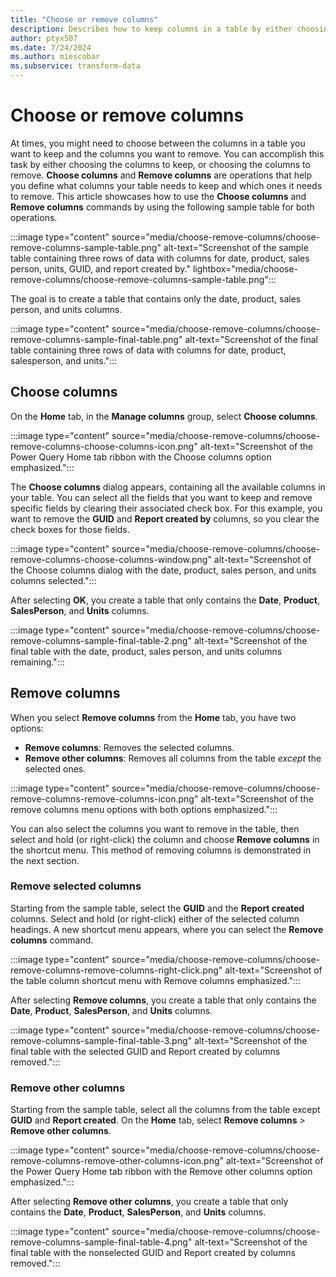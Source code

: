 ```yaml
---
title: "Choose or remove columns"
description: Describes how to keep columns in a table by either choosing to keep or choosing to remove specific columns. 
author: ptyx507
ms.date: 7/24/2024
ms.author: miescobar
ms.subservice: transform-data
---
```


# Choose or remove columns

At times, you might need to choose between the columns in a table you want to keep and the columns you want to remove. You can accomplish this task by either choosing the columns to keep, or choosing the columns to remove. **Choose columns** and **Remove columns** are operations that help you define what columns your table needs to keep and which ones it needs to remove. This article showcases how to use the **Choose columns** and **Remove columns** commands by using the following sample table for both operations.

:::image type="content" source="media/choose-remove-columns/choose-remove-columns-sample-table.png" alt-text="Screenshot of the sample table containing three rows of data with columns for date, product, sales person, units, GUID, and report created by." lightbox="media/choose-remove-columns/choose-remove-columns-sample-table.png":::

The goal is to create a table that contains only the date, product, sales person, and units columns.

:::image type="content" source="media/choose-remove-columns/choose-remove-columns-sample-final-table.png" alt-text="Screenshot of the final table containing three rows of data with columns for date, product, salesperson, and units.":::

## Choose columns

On the **Home** tab, in the **Manage columns** group, select **Choose columns**.

:::image type="content" source="media/choose-remove-columns/choose-remove-columns-choose-columns-icon.png" alt-text="Screenshot of the Power Query Home tab ribbon with the Choose columns option emphasized.":::

The **Choose columns** dialog appears, containing all the available columns in your table. You can select all the fields that you want to keep and remove specific fields by clearing their associated check box. For this example, you want to remove the **GUID** and **Report created by** columns, so you clear the check boxes for those fields.

:::image type="content" source="media/choose-remove-columns/choose-remove-columns-choose-columns-window.png" alt-text="Screenshot of the Choose columns dialog with the date, product, sales person, and units columns selected.":::

After selecting **OK**, you create a table that only contains the **Date**, **Product**, **SalesPerson**, and **Units** columns.

:::image type="content" source="media/choose-remove-columns/choose-remove-columns-sample-final-table-2.png" alt-text="Screenshot of the final table with the date, product, sales person, and units columns remaining.":::

## Remove columns

When you select **Remove columns** from the **Home** tab, you have two options:

* **Remove columns**: Removes the selected columns.
* **Remove other columns**: Removes all columns from the table *except* the selected ones.

:::image type="content" source="media/choose-remove-columns/choose-remove-columns-remove-columns-icon.png" alt-text="Screenshot of the remove columns menu options with both options emphasized.":::

You can also select the columns you want to remove in the table, then select and hold (or right-click) the column and choose **Remove columns** in the shortcut menu. This method of removing columns is demonstrated in the next section.

### Remove selected columns

Starting from the sample table, select the **GUID** and the **Report created** columns. Select and hold (or right-click) either of the selected column headings. A new shortcut menu appears, where you can select the **Remove columns** command.

:::image type="content" source="media/choose-remove-columns/choose-remove-columns-remove-columns-right-click.png" alt-text="Screenshot of the table column shortcut menu with Remove columns emphasized.":::

After selecting **Remove columns**, you create a table that only contains the **Date**, **Product**, **SalesPerson**, and **Units** columns.

:::image type="content" source="media/choose-remove-columns/choose-remove-columns-sample-final-table-3.png" alt-text="Screenshot of the final table with the selected GUID and Report created by columns removed.":::

### Remove other columns

Starting from the sample table, select all the columns from the table except **GUID** and **Report created**. On the **Home** tab, select **Remove columns** > **Remove other columns**.

:::image type="content" source="media/choose-remove-columns/choose-remove-columns-remove-other-columns-icon.png" alt-text="Screenshot of the Power Query Home tab ribbon with the Remove other columns option emphasized.":::

After selecting **Remove other columns**, you create a table that only contains the **Date**, **Product**, **SalesPerson**, and **Units** columns.

:::image type="content" source="media/choose-remove-columns/choose-remove-columns-sample-final-table-4.png" alt-text="Screenshot of the final table with the nonselected GUID and Report created by columns removed.":::
